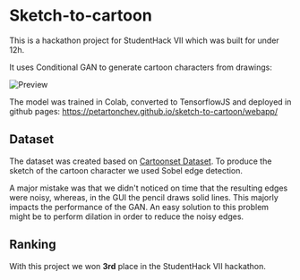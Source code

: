 # Sketch-to-cartoon

This is a hackathon project for StudentHack VII which was built for under 12h.

It uses Conditional GAN to generate cartoon characters from drawings:

![Preview](https://user-images.githubusercontent.com/19142553/99693708-55ec2d80-2a94-11eb-9d1a-5675e16b95bb.png)

The model was trained in Colab, converted to TensorflowJS and deployed in github pages: https://petartonchev.github.io/sketch-to-cartoon/webapp/

## Dataset
The dataset was created based on [Cartoonset Dataset](https://google.github.io/cartoonset/). To produce the sketch of the cartoon character we used Sobel edge detection. 

A major mistake was that we didn't noticed on time that the resulting edges were noisy, whereas, in the GUI the pencil draws solid lines. This majorly impacts the performance of the GAN. An easy solution to this problem might be to perform dilation in order to reduce the noisy edges.

## Ranking

With this project we won **3rd** place in the StudentHack VII hackathon.
